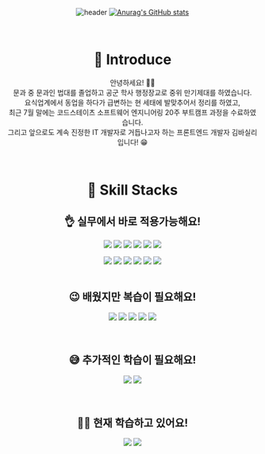 <div align=center>

![header](https://capsule-render.vercel.app/api?type=waving&color=timeGradient&height=400&section=header&text=FrontEnd😈BasilryKim&fontSize=70)
[![Anurag's GitHub stats](https://github-readme-stats.vercel.app/api?username=basilry&show_icons=true&count_private=true&hide=issues,contribs&theme=tokyonight)](https://github.com/basilry/)

<br>

# 🥳 Introduce

  안녕하세요! 🙋‍♂️
  <br>
  문과 중 문과인 법대를 졸업하고 공군 학사 행정장교로 중위 만기제대를 하였습니다.
  <br>
  요식업계에서 동업을 하다가 급변하는 현 세태에 발맞추어서 정리를 하였고,
  <br>
  최근 7월 말에는 코드스테이츠 소프트웨어 엔지니어링 20주 부트캠프 과정을 수료하였습니다.
  <br>
  그리고 앞으로도 계속 진정한 IT 개발자로 거듭나고자 하는 프론트엔드 개발자 김바실리입니다! 😁
  
<br>

# 🔧 Skill Stacks

## 👌 실무에서 바로 적용가능해요!
<a href="https://ko.javascript.info/" target="_blank"><img src="https://img.shields.io/badge/JavaScript-F7DF1E?style=flat-square&logo=JavaScript&logoColor=white"/></a>
<a href="https://www.typescriptlang.org/docs/" target="_blank"><img src="https://img.shields.io/badge/TypeScript-3178C6?style=flat-square&logo=TypeScript&logoColor=white"/></a>
<a href="https://blog.naver.com/basilry" target="_blank"><img src="https://img.shields.io/badge/HTML5-E34F26?style=flat-square&logo=HTML5&logoColor=white"/></a>
<a href="https://blog.naver.com/basilry" target="_blank"><img src="https://img.shields.io/badge/CSS3-1572B6?style=flat-square&logo=CSS3&logoColor=white"/></a>
<a href="https://ko.reactjs.org/docs/hello-world.html" target="_blank"><img src="https://img.shields.io/badge/ReactJS-61DAFB?style=flat-square&logo=React&logoColor=white"/></a>
<a href="https://reactrouter.com/web/guides/quick-start" target="_blank"><img src="https://img.shields.io/badge/React Router-CA4245?style=flat-square&logo=React Router&logoColor=white"/></a>
  
<img src="https://img.shields.io/badge/styled-components-DB7093?style=flat-square&logo=styled-components&logoColor=white"/>
<a href="https://blog.naver.com/basilry" target="_blank"><img src="https://img.shields.io/badge/Git-F05032?style=flat-square&logo=Git&logoColor=white"/></a>
<a href="https://blog.naver.com/basilry" target="_blank"><img src="https://img.shields.io/badge/GitHub-181717?style=flat-square&logo=GitHub&logoColor=white"/></a>
<a href="https://blog.naver.com/basilry" target="_blank"><img src="https://img.shields.io/badge/Slack-4A154B?style=flat-square&logo=Slack&logoColor=white"/></a>
<a href="https://blog.naver.com/basilry" target="_blank"><img src="https://img.shields.io/badge/Notion-000000?style=flat-square&logo=Notion&logoColor=white"/></a>
<a href="https://blog.naver.com/basilry" target="_blank"><img src="https://img.shields.io/badge/Discord-5865F2?style=flat-square&logo=Discord&logoColor=white"/></a>

<br>
  
<br>
  
## 😉 배웠지만 복습이 필요해요!
<a href="https://blog.naver.com/basilry" target="_blank"><img src="https://img.shields.io/badge/Redux-764ABC?style=flat-square&logo=Redux&logoColor=white"/></a>
<a href="https://blog.naver.com/basilry" target="_blank"><img src="https://img.shields.io/badge/Node.js-339933?style=flat-square&logo=Node.js&logoColor=white"/></a>
<a href="https://blog.naver.com/basilry" target="_blank"><img src="https://img.shields.io/badge/Express-000000?style=flat-square&logo=Express&logoColor=white"/></a>
<a href="https://blog.naver.com/basilry" target="_blank"><img src="https://img.shields.io/badge/Amazon AWS-232F3E?style=flat-square&logo=Amazon AWS&logoColor=white"/></a>
<a href="https://blog.naver.com/basilry" target="_blank"><img src="https://img.shields.io/badge/Firebase-FFCA28?style=flat-square&logo=Firebase&logoColor=white"/></a>
  
<br>

## 😅 추가적인 학습이 필요해요!
<a href="https://blog.naver.com/basilry" target="_blank"><img src="https://img.shields.io/badge/Prettier-F7B93E?style=flat-square&logo=Prettier&logoColor=white"/></a>
<a href="https://blog.naver.com/basilry" target="_blank"><img src="https://img.shields.io/badge/ESLint-4B32C3?style=flat-square&logo=ESLint&logoColor=white"/></a>

<br>
  
## 😵‍💫 현재 학습하고 있어요!
<a href="https://blog.naver.com/basilry" target="_blank"><img src="https://img.shields.io/badge/Adobe XD-FF61F6?style=flat-square&logo=Adobe XD&logoColor=white"/></a>
<a href="https://blog.naver.com/basilry" target="_blank"><img src="https://img.shields.io/badge/Sketch-F7B500?style=flat-square&logo=Sketch&logoColor=white"/></a>

